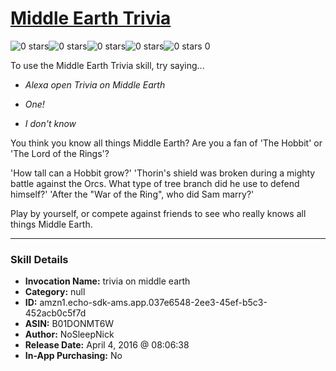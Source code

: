 # [Middle Earth Trivia](http://alexa.amazon.com/#skills/amzn1.echo-sdk-ams.app.037e6548-2ee3-45ef-b5c3-452acb0c5f7d)
![0 stars](../../images/ic_star_border_black_18dp_1x.png)![0 stars](../../images/ic_star_border_black_18dp_1x.png)![0 stars](../../images/ic_star_border_black_18dp_1x.png)![0 stars](../../images/ic_star_border_black_18dp_1x.png)![0 stars](../../images/ic_star_border_black_18dp_1x.png) 0

To use the Middle Earth Trivia skill, try saying...

* *Alexa open Trivia on Middle Earth*

* *One!*

* *I don't know*

You think you know all things Middle Earth? Are you a fan of 'The Hobbit' or 'The Lord of the Rings'?

'How tall can a Hobbit grow?'
'Thorin's shield was broken during a mighty battle against the Orcs. What type of tree branch did he use to defend himself?'
'After the "War of the Ring", who did Sam marry?'

Play by yourself, or compete against friends to see who really knows all things Middle Earth.

***

### Skill Details

* **Invocation Name:** trivia on middle earth
* **Category:** null
* **ID:** amzn1.echo-sdk-ams.app.037e6548-2ee3-45ef-b5c3-452acb0c5f7d
* **ASIN:** B01DONMT6W
* **Author:** NoSleepNick
* **Release Date:** April 4, 2016 @ 08:06:38
* **In-App Purchasing:** No
